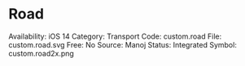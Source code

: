 # Road

Availability: iOS 14
Category: Transport
Code: custom.road
File: custom.road.svg
Free: No
Source: Manoj
Status: Integrated
Symbol: custom.road2x.png